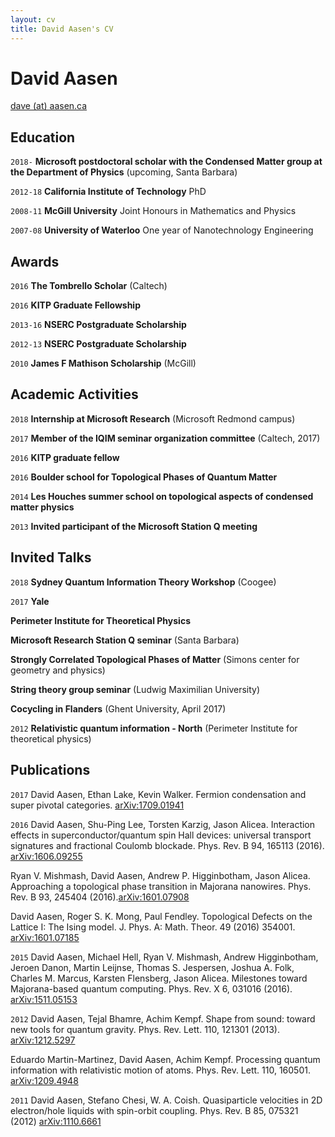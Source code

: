 ```yaml
---
layout: cv
title: David Aasen's CV
---
```

# David Aasen

<div id="webaddress">
<a href="dave@aasen.ca">dave (at) aasen.ca</a>
</div>

## Education

`2018-` 
__Microsoft postdoctoral scholar with the Condensed Matter group at the Department of Physics__ (upcoming, Santa Barbara)

`2012-18` 
__California Institute of Technology__ PhD

`2008-11` 
__McGill University__ Joint Honours in Mathematics and Physics 

`2007-08`
__University of Waterloo__ One year of Nanotechnology Engineering

## Awards

`2016`
__The Tombrello Scholar__ (Caltech)

`2016`
__KITP Graduate Fellowship__

`2013-16`
__NSERC Postgraduate Scholarship__

`2012-13`
__NSERC Postgraduate Scholarship__

`2010`
__James F Mathison Scholarship__ (McGill)

## Academic Activities

`2018`
__Internship at Microsoft Research__ (Microsoft Redmond campus)

`2017`
__Member of the IQIM seminar organization committee__ (Caltech, 2017)

`2016`
__KITP graduate fellow__

`2016`
__Boulder school for Topological Phases of Quantum Matter__

`2014`
__Les Houches summer school on topological aspects of condensed matter physics__

`2013` 
__Invited participant of the Microsoft Station Q meeting__

## Invited Talks
`2018` 
__Sydney Quantum Information Theory Workshop__ (Coogee)

`2017`
__Yale__

__Perimeter Institute for Theoretical Physics__

__Microsoft Research Station Q seminar__ (Santa Barbara)

__Strongly Correlated Topological Phases of Matter__ (Simons center for geometry and physics)

__String theory group seminar__ (Ludwig Maximilian University)

__Cocycling in Flanders__ (Ghent University, April 2017)

`2012`
__Relativistic quantum information - North__ (Perimeter Institute for theoretical physics)

## Publications

<!-- ### Journals -->

`2017`
David Aasen, Ethan Lake, Kevin Walker. Fermion condensation and super pivotal categories. [arXiv:1709.01941](https://arxiv.org/abs/1709.01941)

`2016`
David Aasen, Shu-Ping Lee, Torsten Karzig, Jason Alicea. Interaction effects in superconductor/quantum spin Hall devices: universal transport signatures and fractional Coulomb blockade. Phys. Rev. B 94, 165113 (2016). [arXiv:1606.09255](https://arxiv.org/abs/1606.09255)

Ryan V. Mishmash, David Aasen, Andrew P. Higginbotham, Jason Alicea. Approaching a topological phase transition in Majorana nanowires. Phys. Rev. B 93, 245404 (2016).[arXiv:1601.07908](https://arxiv.org/abs/1601.07908)

David Aasen, Roger S. K. Mong, Paul Fendley. Topological Defects on the Lattice I: The Ising model.  J. Phys. A: Math. Theor. 49 (2016) 354001. [arXiv:1601.07185](https://arxiv.org/abs/1601.07185)

`2015`
David Aasen, Michael Hell, Ryan V. Mishmash, Andrew Higginbotham, Jeroen Danon, Martin Leijnse, Thomas S. Jespersen, Joshua A. Folk, Charles M. Marcus, Karsten Flensberg, Jason Alicea. Milestones toward Majorana-based quantum computing. Phys. Rev. X 6, 031016 (2016). [	arXiv:1511.05153](https://arxiv.org/abs/1511.05153)

`2012`
David Aasen, Tejal Bhamre, Achim Kempf. Shape from sound: toward new tools for quantum gravity. Phys. Rev. Lett. 110, 121301 (2013). [arXiv:1212.5297](https://arxiv.org/abs/1212.5297)

Eduardo Martin-Martinez, David Aasen, Achim Kempf. Processing quantum information with relativistic motion of atoms. Phys. Rev. Lett. 110, 160501. [arXiv:1209.4948](https://arxiv.org/abs/1209.4948)

`2011`
David Aasen, Stefano Chesi, W. A. Coish. Quasiparticle velocities in 2D electron/hole liquids with spin-orbit coupling. Phys. Rev. B 85, 075321 (2012) [arXiv:1110.6661](https://arxiv.org/abs/1110.6661)

<!-- ### Footer

Last updated: June 2018 -->
